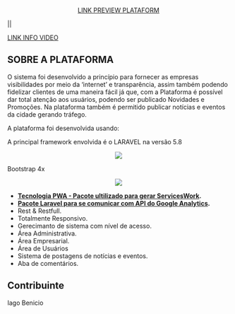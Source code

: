 
<p align="center">
<a href="https://salgueirobuscarapido.com/">LINK PREVIEW PLATAFORM</a> 

||

<a href="https://packagist.org/packages/laravel/framework">LINK INFO VIDEO</a>
</p>

## SOBRE A PLATAFORMA

O sistema foi desenvolvido a princípio para fornecer as empresas visibilidades por meio da ‘internet’ e transparência, assim também podendo fidelizar clientes de uma maneira fácil já que, com a Plataforma é possível dar total atenção aos usuários, podendo ser publicado Novidades e Promoções. Na plataforma também é permitido publicar notícias e eventos da cidade gerando tráfego.

A plataforma foi desenvolvida usando:

A principal framework envolvida é o LARAVEL na versão 5.8
<p align="center"><img src="https://laravel.com/assets/img/components/logo-laravel.svg"></p>

Bootstrap 4x
<p align="center"><img src="https://baseljs.github.io/dist/img/bootstrap.fw.png"></p>

- **[Tecnologia PWA - Pacote ultilizado para gerar ServicesWork](https://github.com/silviolleite/laravel-pwa).**
- **[Pacote Laravel para se comunicar com API do Google Analytics](https://github.com/spatie/laravel-analytics).**
- Rest & Restfull.
- Totalmente Responsivo.
- Gerecimanto de sistema com nível de acesso.
- Área Administrativa.
- Área Empresarial.
- Área de Usuários
- Sistema de postagens de notícias e eventos.
- Aba de comentários.

## Contribuinte

Iago Benicio 

